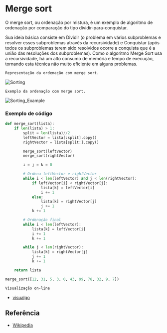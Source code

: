 # Merge sort

O merge sort, ou ordenação por mistura, é um exemplo de algoritmo de ordenação por comparação do tipo dividir-para-conquistar.

Sua ideia básica consiste em Dividir (o problema em vários subproblemas e resolver esses subproblemas através da recursividade) e Conquistar (após todos os subproblemas terem sido resolvidos ocorre a conquista que é a união das resoluções dos subproblemas). Como o algoritmo Merge Sort usa a recursividade, há um alto consumo de memória e tempo de execução, tornando esta técnica não muito eficiente em alguns problemas.

```
Representação da ordenação com merge sort.
```
![Sorting](https://upload.wikimedia.org/wikipedia/commons/c/c5/Merge_sort_animation2.gif)

```
Exemplo da ordenação com merge sort.
```
![Sorting_Example](https://upload.wikimedia.org/wikipedia/commons/c/cc/Merge-sort-example-300px.gif)

### Exemplo de código
```python
def merge_sort(lista):
    if len(lista) > 1:
        split = len(lista)//2
        leftVector = lista[:split].copy()
        rightVector = lista[split:].copy()

        merge_sort(leftVector)
        merge_sort(rightVector)

        i = j = k = 0

        # Ordena leftVector e rightVector
        while i < len(leftVector) and j < len(rightVector):
            if leftVector[i] < rightVector[j]:
                lista[k] = leftVector[i]
                i += 1
            else:
                lista[k] = rightVector[j]
                j += 1
            k += 1

        # Ordenação final
        while i < len(leftVector):
            lista[k] = leftVector[i]
            i += 1
            k += 1

        while j < len(rightVector):
            lista[k] = rightVector[j]
            j += 1
            k += 1

    return lista

merge_sort([12, 31, 5, 3, 0, 43, 99, 78, 32, 9, 7])
```

```
Visualização on-line
```
- [visualgo](https://visualgo.net/en/sorting)


## Referência

- [Wikipedia](https://en.wikipedia.org/wiki/Merge_sort)